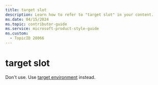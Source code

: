 ```yaml
---
title: target slot
description: Learn how to refer to "target slot" in your content.
ms.date: 04/15/2024
ms.topic: contributor-guide
ms.service: microsoft-product-style-guide
ms.custom:
  - TopicID 28066
---
```



# target slot

Don't use. Use [target environment](~\a_z_names_terms\t\target-environment.md) instead.